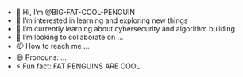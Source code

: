 - 👋 Hi, I’m @BIG-FAT-COOL-PENGUIN
- 👀 I’m interested in learning and exploring new things
- 🌱 I’m currently learning about cybersecurity and algorithm buliding
- 💞️ I’m looking to collaborate on ...
- 📫 How to reach me ...
- 😄 Pronouns: ...
- ⚡ Fun fact: FAT PENGUINS ARE COOL 

<!---
BIG-FAT-PENGUIN/BIG-FAT-PENGUIN is a ✨ special ✨ repository because its `README.md` (this file) appears on your GitHub profile.
You can click the Preview link to take a look at your changes.
--->
